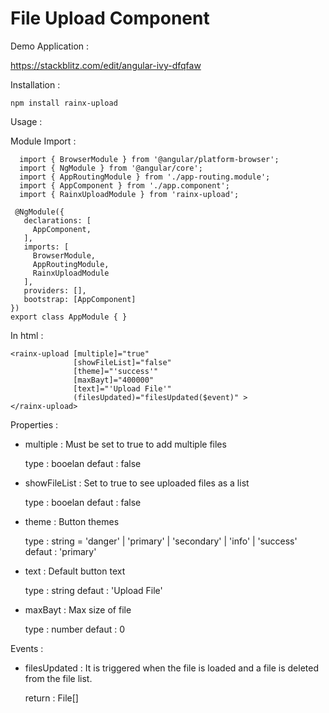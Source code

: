 # File Upload Component 

  Demo Application : 

  https://stackblitz.com/edit/angular-ivy-dfqfaw

  Installation :

    npm install rainx-upload
    
  Usage :
  
   Module Import :
      
      import { BrowserModule } from '@angular/platform-browser';
      import { NgModule } from '@angular/core';
      import { AppRoutingModule } from './app-routing.module';
      import { AppComponent } from './app.component';
      import { RainxUploadModule } from 'rainx-upload';

     @NgModule({
       declarations: [
         AppComponent,
       ],
       imports: [
         BrowserModule,
         AppRoutingModule,
         RainxUploadModule
       ],
       providers: [],
       bootstrap: [AppComponent]
    })
    export class AppModule { }
    
   In html :
  
    <rainx-upload [multiple]="true" 
                  [showFileList]="false" 
                  [theme]="'success'"
                  [maxBayt]="400000" 
                  [text]="'Upload File'" 
                  (filesUpdated)="filesUpdated($event)" >
    </rainx-upload>
    
    
   Properties :
   
   - multiple : Must be set to true to add multiple files
      
      type : booelan
      defaut : false
      
   
   - showFileList : Set to true to see uploaded files as a list
   
      type : booelan
      defaut : false
   
   - theme : Button themes
   
      type : string = 'danger' | 'primary' | 'secondary' | 'info' | 'success'
      defaut : 'primary'
   
   - text : Default button text
   
      type : string
      defaut : 'Upload File' 

   - maxBayt : Max size of file
   
      type : number
      defaut : 0   
   
   Events : 
   
   - filesUpdated : It is triggered when the file is loaded and a file is deleted from the file list.
   
      return : File[] 
   
   

  
    

